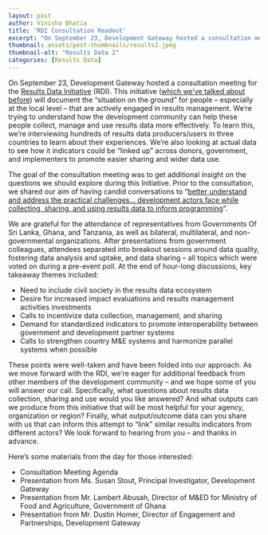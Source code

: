 ```yaml
---
layout: post
author: Vinisha Bhatia
title: 'RDI Consultation Readout'
excerpt: "On September 23, Development Gateway hosted a consultation meeting for the Results Data Initiative (RDI)...."
thumbnail: assets/post-thumbnails/results2.jpeg
thumbnail-alt: "Results Data 2"
categories: [Results Data]
---
```


On September 23, Development Gateway hosted a consultation meeting for the [Results Data Initiative](/expertise/results/) (RDI). This initiative ([which we’ve talked about before](/2015/07/07/what-will-it-take/)) will document the “situation on the ground” for people – especially at the local level – that are actively engaged in results management. We’re trying to understand how the development community can help these people collect, manage and use results data more effectively. To learn this, we’re interviewing hundreds of results data producers/users in three countries to learn about their experiences. We’re also looking at actual data to see how it indicators could be “linked up” across donors, government, and implementers to promote easier sharing and wider data use. 

The goal of the consultation meeting was to get additional insight on the questions we should explore during this Initiative. Prior to the consultation, we shared our aim of having candid conversations to “[better understand and address the practical challenges… development actors face while collecting, sharing, and using results data to inform programming](/2015/09/22/indicators-behind-indicators/)”. 

We are grateful for the attendance of representatives from Governments Of Sri Lanka, Ghana, and Tanzania, as well as bilateral, multilateral, and non-governmental organizations. After presentations from government colleagues, attendees separated into breakout sessions around data quality, fostering data analysis and uptake, and data sharing – all topics which were voted on during a pre-event poll. At the end of hour-long discussions, key takeaway themes included:
- Need to include civil society in the results data ecosystem
- Desire for increased impact evaluations and results management activities investments
- Calls to incentivize data collection, management, and sharing
- Demand for standardized indicators to promote interoperability between government and development partner systems
- Calls to strengthen country M&E systems and harmonize parallel systems when possible

These points were well-taken and have been folded into our approach. As we move forward with the RDI, we’re eager for additional feedback from other members of the development community – and we hope some of you will answer our call. Specifically, what questions about results data collection, sharing and use would you like answered? And what outputs can we produce from this initiative that will be most helpful for your agency, organization or region? Finally, what output/outcome data can you share with us that can inform this attempt to “link” similar results indicators from different actors? We look forward to hearing from you – and thanks in advance. 

Here’s some materials from the day for those interested:
- Consultation Meeting Agenda
- Presentation from Ms. Susan Stout, Principal Investigator, Development Gateway 
- Presentation from Mr. Lambert Abusah, Director of M&ED for Ministry of Food and Agriculture, Government of Ghana
- Presentation from Mr. Dustin Homer, Director of Engagement and Partnerships, Development Gateway
